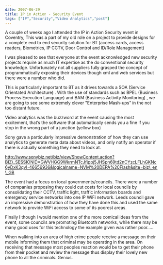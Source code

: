 ```yaml
---
date: 2007-06-29
title: IP in Action - Security Event
tags: ["IP","Security","Video Analytics","post"]
---
```

A couple of weeks ago I attended the IP in Action Security event in Coventry, This was a part of my old role on a project to provide designs for a complete end to end security solution for BT (access cards, access readers, Biometrics, IP CCTV, Door Control and ID/Role Management)  
  
I was pleased to see that everyone at the event acknowledged new security projects require as much IT expertise as the do conventional security knowledge. Unfortunately not all suppliers fully grasped the concept of programmatically exposing their devices though xml and web services but there were a number who did.  
  
This is particularly important to BT as it drives towards a SOA (Service Orientated Architecture) . With the use of standards such as BPEL (Business Process Execution Language) and BAM (Business Activity Monitoring) , we are going to see some extremely clever "Enterprise Mash-ups" in the not too distant future.  
  
Video analytics was the buzzword at the event causing the most excitement, that’s the software that automatically sends you a fine if you stop in the wrong part of a junction (yellow box)  
  
Sony gave a particularly impressive demonstration of how they can use analytics to generate meta data about videos, and only notify an operator if there is actually something they need to look at.  
  
http://www.sonybiz.net/biz/view/ShowContent.action?BIZ\_SESSIONID=GWVHGG9WkrmNTcJfjppj5JHSpn69td2nCYzcLFLhGKNc6yDxK3qv!-46656936&logicalname=NVM%20DEPA%20Flash&site=biz\_en\_GB  
  
The event had a focus on local governments/councils. There were a number of companies proposing they could cut costs for local councils by consolidating their CCTV, traffic light, traffic information boards and emergency service networks into one IP WiFi network. Leeds council gave an impressive demonstration of how they have done this and used the same network to provide WiFi access to some of its poorest areas.  
  
Finally I though I would mention one of the more comical ideas from the event, some councils are promoting Bluetooth networks, while there may be many good uses for this technology the example given was rather poor…..  
  
When walking into an area of high crime people receive a message on their mobile informing them that criminal may be operating in the area. On receiving that message most peoples reaction would be to get their phone from their pocket and review the message thus display their lovely new phone to all the criminals. Genius.

        
